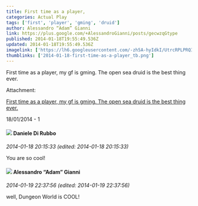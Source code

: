 ```yaml
---
title: First time as a player,
categories: Actual Play
tags: ['first', 'player', 'gming', 'druid']
author: Alessandro “Adam” Gianni
link: https://plus.google.com/+AlessandroGianni/posts/gecwzqGtype
published: 2014-01-18T19:55:49.536Z
updated: 2014-01-18T19:55:49.536Z
imagelink: ['https://lh6.googleusercontent.com/-zh5A-hyIdkI/UtrcRPLPRQI/AAAAAAAAAQc/U41o7cLqJXs/w2048-h1536/2014%2B-%2B1']
thumblinks: ['2014-01-18-first-time-as-a-player_tb.png']
---
```


First time as a player, my gf is gming. The open sea druid is the best thing ever.


Attachment:

<a href='https://plus.google.com/photos/106679386179477817028/albums/5970326444473369265/5970326444722570498?sqi=100084733231320276299&sqsi=dfedbd2a-c81f-40f0-807f-26872655371a'>First time as a player, my gf is gming. The open sea druid is the best thing ever.</a>


18/01/2014 - 1
<div id='comment z13dtvlayvyjwp1jh04chj1jevbwgtlaxa0'>
  <h4><img src='{{site.baseurl}}//images/avatars/112507662527787769890_photo.jpg'> Daniele Di Rubbo</h4>
      <p><cite>2014-01-18 20:15:33 (edited: 2014-01-18 20:15:33)</cite></p>
        <p>You are so cool!</p>
</div>
        

<div id='comment z13dtvlayvyjwp1jh04chj1jevbwgtlaxa0'>
  <h4><img src='{{site.baseurl}}//images/avatars/106679386179477817028_photo.jpg'> Alessandro “Adam” Gianni</h4>
      <p><cite>2014-01-19 22:37:56 (edited: 2014-01-19 22:37:56)</cite></p>
        <p>well, Dungeon World is COOL!</p>
</div>
        
